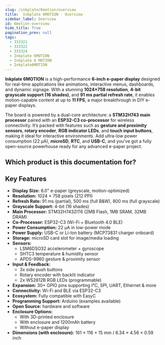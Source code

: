 ```yaml
---  
slug: /inkplate/6motion/overview  
title:  Inkplate 6MOTION - Overview  
sidebar_label: Overview  
id: 6motion-overview
hide_title: True  
pagination_prev: null  
tags:
  - 333321
  - 333322
  - 333324
  - Inkplate 6MOTION
  - Inkplate 6 MOTION
  - Inkplate6MOTION
---
```


<SectionTitle title="Overview" backgroundImage="/img/arduino_bg.jpg" />

**Inkplate 6MOTION** is a high-performance **6-inch e-paper display** designed for real-time applications like animations, interactive menus, dashboards, and dynamic signage. With a stunning **1024×758 resolution**, **4-bit grayscale support (16 shades)**, and **91 ms partial refresh rate**, it enables motion-capable content at up to **11 FPS**, a major breakthrough in DIY e-paper displays.

The board is powered by a dual-core architecture: a **STM32H743 main processor** paired with an **ESP32-C3 co-processor** for wireless connectivity. It’s packed with features such as **gesture and proximity sensors**, **rotary encoder**, **RGB indicator LEDs**, and **touch input buttons**, making it ideal for interactive environments. Add ultra-low power consumption (22 µA), **microSD**, **RTC**, and **USB-C**, and you've got a fully open-source powerhouse ready for any advanced e-paper project.

<CenteredImage src="/img/inkplate_6_motion/333321.png" alt=" Inkplate 6MOTION" caption=" Inkplate 6MOTION e-paper display board"/>

## Which product is this documentation for?

<QuickLink 
  title=" Inkplate 6MOTION" 
  description="333321"
  url="https://soldered.com/product/inkplate-6-motion/"
  image="/img/inkplate_6_motion/333321.png" 
/>

<QuickLink 
  title=" Inkplate 6MOTION with e-paper & enclosure" 
  description="333322"
  url="https://soldered.com/product/inkplate-6-motion/"
  image="/img/inkplate_6_motion/enclosure.png" 
/>

<QuickLink 
  title=" Inkplate 6MOTION with e-paper, Enclosure & Battery" 
  description="333324"
  url="https://soldered.com/product/inkplate-6-motion/"
  image="/img/inkplate_6_motion/ennbat.png" 
/>

## Key Features

- **Display Size:** 6.0" e-paper (greyscale, motion-optimized)
- **Resolution:** 1024 × 758 pixels (212 PPI)
- **Refresh Rate:** 91 ms (partial), 500 ms (full B&W), 800 ms (full grayscale)
- **Grayscale Support:** 4-bit (16 shades)
- **Main Processor:** STM32H743ZIT6 (2MB Flash, 1MB SRAM, 32MB DRAM)
- **Co-Processor:** ESP32-C3 (Wi-Fi + Bluetooth 4.0 BLE)
- **Power Consumption:** 22 µA in low-power mode
- **Power Supply:** USB-C or Li-Ion battery (MCP73831 charger onboard)
- **Storage:** microSD card slot for image/media loading
- **Sensors:**
  - LSM6DSO32 accelerometer + gyroscope
  - SHTC3 temperature & humidity sensor
  - APDS-9960 gesture & proximity sensor
- **Input & Feedback:**
  - 3x side push buttons
  - Rotary encoder with backlit indicator
  - 2x WS2812B RGB LEDs (programmable)
- **Expansion:** 30+ GPIO pins supporting I²C, SPI, UART, Ethernet & more
- **Connectivity:** Wi-Fi and BLE via ESP32-C3
- **Ecosystem:** Fully compatible with EasyC
- **Programming Support:** Arduino (examples available)
- **Open Source:** hardware and software
- **Enclosure Options:**
  - With 3D-printed enclosure
  - With enclosure and 1200mAh battery
  - Without e-paper display
- **Dimensions (with enclosure):** 161 × 116 × 15 mm / 6.34 × 4.56 × 0.59 inch